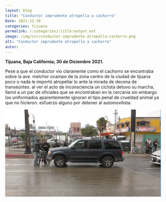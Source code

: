 ```yaml
---
layout: blog
title: "Conductor imprudente atropella a cachorro"
Date: 2021-12-30
categories: tijuana
permalink: /:categories/:title:output_ext
image: /img/cnr/conductor-imprudente-atropella-cachorro.png
alt: "Conductor imprudente atropella a cachorro"
autor:
---
```


**Tijuana, Baja California; 30 de Diciembre 2021.** 

Pese a que el conductor vio claramente como el cachorro se encontraba sobre la ave. melchor ocampo de la zona centro de la ciudad de tijuana poco o nada le importó atropellar lo ante la mirada de decena de transeúntes.
al ver el acto de inconsciencia un ciclista detuvo su marcha, llamó a un par de oficiales que se encontraban en la cercanía sin embargo los uniformados aparentemente ignoran el tipo penal de crueldad animal ya que no hicieron.
esfuerzo alguno por detener al automovilista.


<div id="carouselExampleSlidesOnly" class="carousel slide" data-ride="carousel">
  <div class="carousel-inner">
    <div class="carousel-item active">
       <img class="d-block w-100" src="/img/cnr/conductor-imprudente-atropella-cachorro.png" loading="lazy"  alt="Conductor imprudente atropella a cachorro">
    </div>
  </div>
</div>